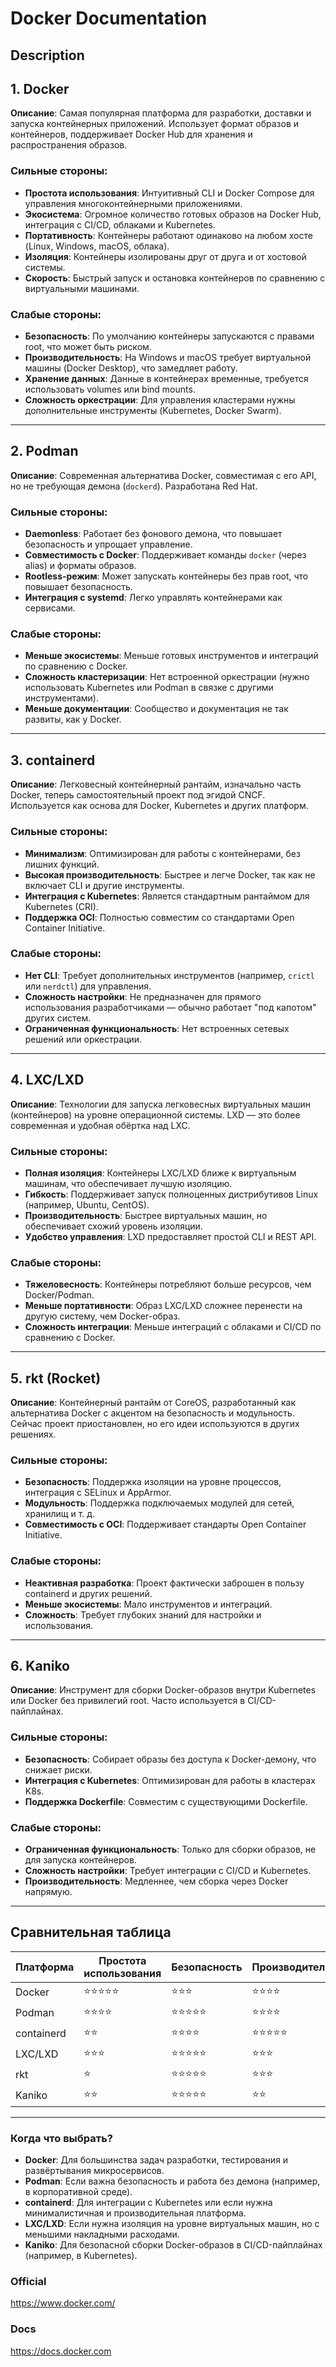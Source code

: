# Docker Documentation

## Description
## **1. Docker**
**Описание**: Самая популярная платформа для разработки, доставки и запуска контейнерных приложений. Использует формат образов и контейнеров, поддерживает Docker Hub для хранения и распространения образов.

### **Сильные стороны:**
- **Простота использования**: Интуитивный CLI и Docker Compose для управления многоконтейнерными приложениями.
- **Экосистема**: Огромное количество готовых образов на Docker Hub, интеграция с CI/CD, облаками и Kubernetes.
- **Портативность**: Контейнеры работают одинаково на любом хосте (Linux, Windows, macOS, облака).
- **Изоляция**: Контейнеры изолированы друг от друга и от хостовой системы.
- **Скорость**: Быстрый запуск и остановка контейнеров по сравнению с виртуальными машинами.

### **Слабые стороны:**
- **Безопасность**: По умолчанию контейнеры запускаются с правами root, что может быть риском.
- **Производительность**: На Windows и macOS требует виртуальной машины (Docker Desktop), что замедляет работу.
- **Хранение данных**: Данные в контейнерах временные, требуется использовать volumes или bind mounts.
- **Сложность оркестрации**: Для управления кластерами нужны дополнительные инструменты (Kubernetes, Docker Swarm).

---

## **2. Podman**
**Описание**: Современная альтернатива Docker, совместимая с его API, но не требующая демона (`dockerd`). Разработана Red Hat.

### **Сильные стороны:**
- **Daemonless**: Работает без фонового демона, что повышает безопасность и упрощает управление.
- **Совместимость с Docker**: Поддерживает команды `docker` (через alias) и форматы образов.
- **Rootless-режим**: Может запускать контейнеры без прав root, что повышает безопасность.
- **Интеграция с systemd**: Легко управлять контейнерами как сервисами.

### **Слабые стороны:**
- **Меньше экосистемы**: Меньше готовых инструментов и интеграций по сравнению с Docker.
- **Сложность кластеризации**: Нет встроенной оркестрации (нужно использовать Kubernetes или Podman в связке с другими инструментами).
- **Меньше документации**: Сообщество и документация не так развиты, как у Docker.

---

## **3. containerd**
**Описание**: Легковесный контейнерный рантайм, изначально часть Docker, теперь самостоятельный проект под эгидой CNCF. Используется как основа для Docker, Kubernetes и других платформ.

### **Сильные стороны:**
- **Минимализм**: Оптимизирован для работы с контейнерами, без лишних функций.
- **Высокая производительность**: Быстрее и легче Docker, так как не включает CLI и другие инструменты.
- **Интеграция с Kubernetes**: Является стандартным рантаймом для Kubernetes (CRI).
- **Поддержка OCI**: Полностью совместим со стандартами Open Container Initiative.

### **Слабые стороны:**
- **Нет CLI**: Требует дополнительных инструментов (например, `crictl` или `nerdctl`) для управления.
- **Сложность настройки**: Не предназначен для прямого использования разработчиками — обычно работает "под капотом" других систем.
- **Ограниченная функциональность**: Нет встроенных сетевых решений или оркестрации.

---

## **4. LXC/LXD**
**Описание**: Технологии для запуска легковесных виртуальных машин (контейнеров) на уровне операционной системы. LXD — это более современная и удобная обёртка над LXC.

### **Сильные стороны:**
- **Полная изоляция**: Контейнеры LXC/LXD ближе к виртуальным машинам, что обеспечивает лучшую изоляцию.
- **Гибкость**: Поддерживает запуск полноценных дистрибутивов Linux (например, Ubuntu, CentOS).
- **Производительность**: Быстрее виртуальных машин, но обеспечивает схожий уровень изоляции.
- **Удобство управления**: LXD предоставляет простой CLI и REST API.

### **Слабые стороны:**
- **Тяжеловесность**: Контейнеры потребляют больше ресурсов, чем Docker/Podman.
- **Меньше портативности**: Образ LXC/LXD сложнее перенести на другую систему, чем Docker-образ.
- **Сложность интеграции**: Меньше интеграций с облаками и CI/CD по сравнению с Docker.

---

## **5. rkt (Rocket)**
**Описание**: Контейнерный рантайм от CoreOS, разработанный как альтернатива Docker с акцентом на безопасность и модульность. Сейчас проект приостановлен, но его идеи используются в других решениях.

### **Сильные стороны:**
- **Безопасность**: Поддержка изоляции на уровне процессов, интеграция с SELinux и AppArmor.
- **Модульность**: Поддержка подключаемых модулей для сетей, хранилищ и т. д.
- **Совместимость с OCI**: Поддерживает стандарты Open Container Initiative.

### **Слабые стороны:**
- **Неактивная разработка**: Проект фактически заброшен в пользу containerd и других решений.
- **Меньше экосистемы**: Мало инструментов и интеграций.
- **Сложность**: Требует глубоких знаний для настройки и использования.

---

## **6. Kaniko**
**Описание**: Инструмент для сборки Docker-образов внутри Kubernetes или Docker без привилегий root. Часто используется в CI/CD-пайплайнах.

### **Сильные стороны:**
- **Безопасность**: Собирает образы без доступа к Docker-демону, что снижает риски.
- **Интеграция с Kubernetes**: Оптимизирован для работы в кластерах K8s.
- **Поддержка Dockerfile**: Совместим с существующими Dockerfile.

### **Слабые стороны:**
- **Ограниченная функциональность**: Только для сборки образов, не для запуска контейнеров.
- **Сложность настройки**: Требует интеграции с CI/CD и Kubernetes.
- **Производительность**: Медленнее, чем сборка через Docker напрямую.

---

## **Сравнительная таблица**


| Платформа       | Простота использования | Безопасность | Производительность | Экосистема | Портативность | Оркестрация |
|-----------------|-------------------------|--------------|--------------------|------------|---------------|-------------|
| Docker          | ⭐⭐⭐⭐⭐               | ⭐⭐⭐         | ⭐⭐⭐⭐             | ⭐⭐⭐⭐⭐   | ⭐⭐⭐⭐⭐      | ⭐⭐⭐         |
| Podman          | ⭐⭐⭐⭐                 | ⭐⭐⭐⭐⭐      | ⭐⭐⭐⭐             | ⭐⭐⭐       | ⭐⭐⭐⭐        | ⭐⭐          |
| containerd      | ⭐⭐                     | ⭐⭐⭐⭐        | ⭐⭐⭐⭐⭐           | ⭐⭐⭐       | ⭐⭐⭐⭐        | ⭐⭐⭐⭐       |
| LXC/LXD         | ⭐⭐⭐                   | ⭐⭐⭐⭐⭐      | ⭐⭐⭐              | ⭐⭐        | ⭐⭐           | ⭐⭐          |
| rkt             | ⭐                      | ⭐⭐⭐⭐⭐      | ⭐⭐⭐              | ⭐          | ⭐⭐⭐          | ⭐           |
| Kaniko          | ⭐⭐                     | ⭐⭐⭐⭐⭐      | ⭐⭐               | ⭐⭐        | ⭐⭐⭐⭐        | ⭐⭐⭐         |

---

### **Когда что выбрать?**
- **Docker**: Для большинства задач разработки, тестирования и развёртывания микросервисов.
- **Podman**: Если важна безопасность и работа без демона (например, в корпоративной среде).
- **containerd**: Для интеграции с Kubernetes или если нужна минималистичная и производительная платформа.
- **LXC/LXD**: Если нужна изоляция на уровне виртуальных машин, но с меньшими накладными расходами.
- **Kaniko**: Для безопасной сборки Docker-образов в CI/CD-пайплайнах (например, в Kubernetes).

### Official
https://www.docker.com/

### Docs
https://docs.docker.com